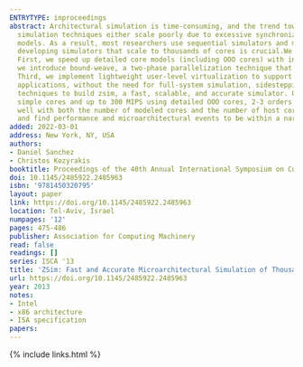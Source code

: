 ```yaml
---
ENTRYTYPE: inproceedings
abstract: Architectural simulation is time-consuming, and the trend towards hundreds of cores is making sequential simulation even slower. Existing parallel
  simulation techniques either scale poorly due to excessive synchronization, or sacrifice accuracy by allowing event reordering and using simplistic contention
  models. As a result, most researchers use sequential simulators and model small-scale systems with 16-32 cores. With 100-core chips already available,
  developing simulators that scale to thousands of cores is crucial.We present three novel techniques that, together, make thousand-core simulation practical.
  First, we speed up detailed core models (including OOO cores) with instruction-driven timing models that leverage dynamic binary translation. Second,
  we introduce bound-weave, a two-phase parallelization technique that scales parallel simulation on multicore hosts efficiently with minimal loss of accuracy.
  Third, we implement lightweight user-level virtualization to support complex workloads, including multiprogrammed, client-server, and managed-runtime
  applications, without the need for full-system simulation, sidestepping the lack of scalable OSs and ISAs that support thousands of cores.We use these
  techniques to build zsim, a fast, scalable, and accurate simulator. On a 16-core host, zsim models a 1024-core chip at speeds of up to 1,500 MIPS using
  simple cores and up to 300 MIPS using detailed OOO cores, 2-3 orders of magnitude faster than existing parallel simulators. Simulator performance scales
  well with both the number of modeled cores and the number of host cores. We validate zsim against a real Westmere system on a wide variety of workloads,
  and find performance and microarchitectural events to be within a narrow range of the real system.
added: 2022-03-01
address: New York, NY, USA
authors:
- Daniel Sanchez
- Christos Kozyrakis
booktitle: Proceedings of the 40th Annual International Symposium on Computer Architecture
doi: 10.1145/2485922.2485963
isbn: '9781450320795'
layout: paper
link: https://doi.org/10.1145/2485922.2485963
location: Tel-Aviv, Israel
numpages: '12'
pages: 475-486
publisher: Association for Computing Machinery
read: false
readings: []
series: ISCA '13
title: 'ZSim: Fast and Accurate Microarchitectural Simulation of Thousand-Core Systems'
url: https://doi.org/10.1145/2485922.2485963
year: 2013
notes:
- Intel
- x86 architecture
- ISA specification
papers:
---
```

{% include links.html %}
